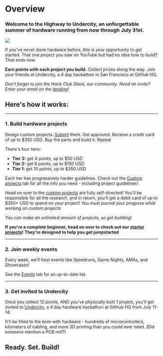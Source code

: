 # Overview

### Welcome to the **Highway** to **Undercity**, an unforgettable summer of hardware running from now through July 31st.

<img src="/logobanner.svg" style="width: full" class="-mt-4"></img>

If you've *never* done hardware before, this is *your* opportunity to get started. That one project you saw on YouTube but had no idea how to build? *That ends now.*

**Earn points with each project you build.** Collect prizes along the way. Join your friends at Undercity, a 4 day hackathon in San Francisco at GitHub HQ.

*Don't forget to join the Hack Club Slack, our community. Need an invite? Enter your email on the [landing](/)!*

## Here's how it works:
---
### 1. Build hardware projects

Design custom projects. [Submit](/advanced/submitting) them. Get approved. Receive a credit card of up to $350 USD. Buy the parts and build it. Repeat

There's four tiers:

- **Tier 3:** get 4 points, up to $50 USD
- **Tier 2:** get 6 points, up to $150 USD
- **Tier 1:** get 10 points, up to $350 USD

Each tier has progressively harder guidelines. Check out the [Custom projects](/advanced) tab for all the info you need - including project guidelines!


Head on over to the [custom projects](/advanced) are fully self-directed! You'll be responsible for all the research, and in return, you'll get a debit card of up to $350* USD to spend on your project! *You must journal your progress while working on custom projects*

*You can make an unlimited amount of projects, so get building!*

**If you're a complete beginner, head on over to check out our [starter projects](/getting-started/starter-projects)! They're designed to help you get jumpstarted**

---

### 2. Join weekly events

Every week, we'll host events like Speedruns, Game Nights, AMAs, and Showcases! 

See the [Events](/events) tab for an up-to-date list.

---

### 3. Get invited to Undercity

Once you collect 12 points, AND you've physically built 1 project, you'll get invited to [Undercity](/getting-started/undercity), a 4 day hardware hackathon at GitHub HQ from July 11-14.

It'll be filled to the *brim* with hardware - hundreds of microcontrollers, kilometers of cabling, and more 3D printing than you could ever need. (Did someone mention a PCB mill?)

## Ready. Set. Build!

<!-- *Any questions? Check out the [FAQ](/faq)* -->
